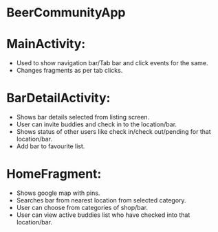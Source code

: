 # BeerCommunityApp

# MainActivity:
- Used to show navigation bar/Tab bar and click events for the same.
- Changes fragments as per tab clicks.

# BarDetailActivity:
- Shows bar details selected from listing screen.
- User can invite buddies and check in to the location/bar.
- Shows status of other users like check in/check out/pending for that location/bar.
- Add bar to favourite list.

# HomeFragment:
- Shows google map with pins.
- Searches bar from nearest location from selected category.
- User can choose from categories of shop/bar.
- User can view active buddies list who have checked into that location/bar.

